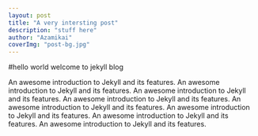 ```yaml
---
layout: post
title: "A very intersting post"
description: "stuff here"
author: "Azamikai"
coverImg: "post-bg.jpg"
---
```


#hello world welcome to jekyll blog

An awesome introduction to Jekyll and its features. An awesome introduction to Jekyll and its features. An awesome introduction to Jekyll and its features. An awesome introduction to Jekyll and its features. An awesome introduction to Jekyll and its features. An awesome introduction to Jekyll and its features. An awesome introduction to Jekyll and its features. An awesome introduction to Jekyll and its features. 
